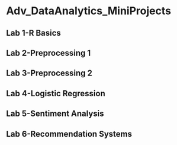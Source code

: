 # Adv_DataAnalytics_MiniProjects
## Lab 1-R Basics
## Lab 2-Preprocessing 1
## 	Lab 3-Preprocessing 2
## Lab 4-Logistic  Regression
## Lab 5-Sentiment Analysis
## Lab 6-Recommendation Systems


